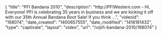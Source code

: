 {
    "title": "PFI Bandana 2010",
    "description": "http:\/\/PFIWestern.com - Hi, Everyone! PFI is celebrating 35 years in business and we are kicking it off with our 35th Annual Bandana Boot Sale! If you think ...",
    "videoid": "168074",
    "date_created": "1400657555",
    "date_modified": "1418181432",
    "type": "captivate",
    "layout": "video",
    "url": "\/v\/pfi-bandana-2010\/168074"
}